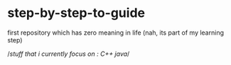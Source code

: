 # step-by-step-to-guide
first repository which has zero meaning in life (nah, its part of my learning step)

/*stuff that i currently focus on :
C++
java*/

